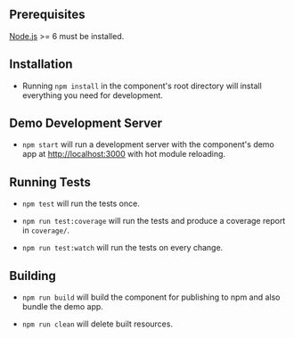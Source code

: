 ## Prerequisites

[Node.js](http://nodejs.org/) >= 6 must be installed.

## Installation

- Running `npm install` in the component's root directory will install
  everything you need for development.

## Demo Development Server

- `npm start` will run a development server with the component's demo app at
  [http://localhost:3000](http://localhost:3000) with hot module reloading.

## Running Tests

- `npm test` will run the tests once.

- `npm run test:coverage` will run the tests and produce a coverage report in
  `coverage/`.

- `npm run test:watch` will run the tests on every change.

## Building

- `npm run build` will build the component for publishing to npm and also bundle
  the demo app.

- `npm run clean` will delete built resources.
